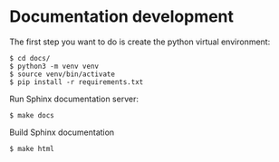 # Documentation development

The first step you want to do is create the python virtual environment:

```
$ cd docs/
$ python3 -m venv venv
$ source venv/bin/activate
$ pip install -r requirements.txt
```

Run Sphinx documentation server:

```
$ make docs
```

Build Sphinx documentation

```
$ make html
```
